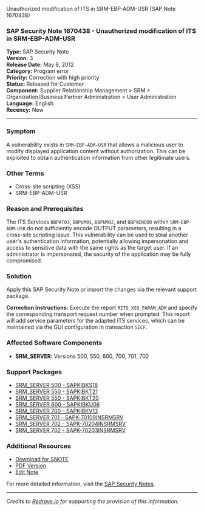 Unauthorized modification of ITS in SRM-EBP-ADM-USR (SAP Note 1670438)

### **SAP Security Note 1670438 - Unauthorized modification of ITS in SRM-EBP-ADM-USR**

**Type:** SAP Security Note  
**Version:** 3  
**Release Date:** May 8, 2012  
**Category:** Program error  
**Priority:** Correction with high priority  
**Status:** Released for Customer  
**Component:** Supplier Relationship Management > SRM > Organization/Business Partner Administration > User Administration  
**Language:** English  
**Recency:** New  

---

### **Symptom**
A vulnerability exists in `SRM-EBP-ADM-USR` that allows a malicious user to modify displayed application content without authorization. This can be exploited to obtain authentication information from other legitimate users.

### **Other Terms**
- Cross-site scripting (XSS)
- SRM-EBP-ADM-USR

### **Reason and Prerequisites**
The ITS Services `BBPAT03`, `BBPUM01`, `BBPUM02`, and `BBPVENDOR` within `SRM-EBP-ADM-USR` do not sufficiently encode OUTPUT parameters, resulting in a cross-site scripting issue. This vulnerability can be used to steal another user's authentication information, potentially allowing impersonation and access to sensitive data with the same rights as the target user. If an administrator is impersonated, the security of the application may be fully compromised.

### **Solution**
Apply this SAP Security Note or import the changes via the relevant support package.

**Correction Instructions:**
Execute the report `RITS_XSS_PARAM_ADM` and specify the corresponding transport request number when prompted. This report will add service parameters for the adapted ITS services, which can be maintained via the GUI configuration in transaction `SICF`.

### **Affected Software Components**
- **SRM_SERVER:** Versions 500, 550, 600, 700, 701, 702

### **Support Packages**
- [SRM_SERVER 500 - SAPKIBKS18](https://me.sap.com/supportpackage/SAPKIBKS18)
- [SRM_SERVER 550 - SAPKIBKT21](https://me.sap.com/supportpackage/SAPKIBKT21)
- [SRM_SERVER 550 - SAPKIBKT20](https://me.sap.com/supportpackage/SAPKIBKT20)
- [SRM_SERVER 600 - SAPKIBKU06](https://me.sap.com/supportpackage/SAPKIBKU06)
- [SRM_SERVER 700 - SAPKIBKV13](https://me.sap.com/supportpackage/SAPKIBKV13)
- [SRM_SERVER 701 - SAPK-70109INSRMSRV](https://me.sap.com/supportpackage/SAPK-70109INSRMSRV)
- [SRM_SERVER 702 - SAPK-70204INSRMSRV](https://me.sap.com/supportpackage/SAPK-70204INSRMSRV)
- [SRM_SERVER 702 - SAPK-70203INSRMSRV](https://me.sap.com/supportpackage/SAPK-70203INSRMSRV)

### **Additional Resources**
- [Download for SNOTE](https://notesdownloads.sap.com/note/0040000009917862017)
- [PDF Version](https://me.sap.com/userapps.support.sap.com/sap/support/sfm/notes/print/0001670438?language=en-US&token=7FA4DCCF292EAA11A906A475CFEF7D30)
- [Edit Note](https://me.sap.com/sap/support/notes/edit/0001670438)

For more detailed information, visit the [SAP Security Notes](https://me.sap.com/notes/1670438).

---

*Credits to [Redrays.io](https://redrays.io) for supporting the provision of this information.*